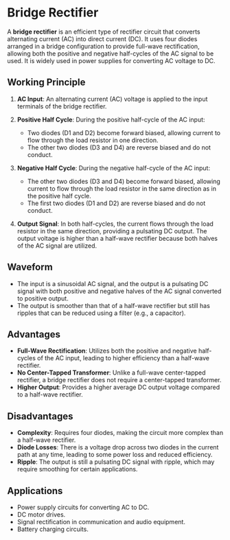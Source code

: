 # Bridge Rectifier

A **bridge rectifier** is an efficient type of rectifier circuit that converts alternating current (AC) into direct current (DC). It uses four diodes arranged in a bridge configuration to provide full-wave rectification, allowing both the positive and negative half-cycles of the AC signal to be used. It is widely used in power supplies for converting AC voltage to DC.

## Working Principle

1. **AC Input**: An alternating current (AC) voltage is applied to the input terminals of the bridge rectifier.

2. **Positive Half Cycle**: During the positive half-cycle of the AC input:
   - Two diodes (D1 and D2) become forward biased, allowing current to flow through the load resistor in one direction.
   - The other two diodes (D3 and D4) are reverse biased and do not conduct.
   
3. **Negative Half Cycle**: During the negative half-cycle of the AC input:
   - The other two diodes (D3 and D4) become forward biased, allowing current to flow through the load resistor in the same direction as in the positive half cycle.
   - The first two diodes (D1 and D2) are reverse biased and do not conduct.

4. **Output Signal**: In both half-cycles, the current flows through the load resistor in the same direction, providing a pulsating DC output. The output voltage is higher than a half-wave rectifier because both halves of the AC signal are utilized.

## Waveform

- The input is a sinusoidal AC signal, and the output is a pulsating DC signal with both positive and negative halves of the AC signal converted to positive output.
- The output is smoother than that of a half-wave rectifier but still has ripples that can be reduced using a filter (e.g., a capacitor).

## Advantages

- **Full-Wave Rectification**: Utilizes both the positive and negative half-cycles of the AC input, leading to higher efficiency than a half-wave rectifier.
- **No Center-Tapped Transformer**: Unlike a full-wave center-tapped rectifier, a bridge rectifier does not require a center-tapped transformer.
- **Higher Output**: Provides a higher average DC output voltage compared to a half-wave rectifier.

## Disadvantages

- **Complexity**: Requires four diodes, making the circuit more complex than a half-wave rectifier.
- **Diode Losses**: There is a voltage drop across two diodes in the current path at any time, leading to some power loss and reduced efficiency.
- **Ripple**: The output is still a pulsating DC signal with ripple, which may require smoothing for certain applications.

## Applications

- Power supply circuits for converting AC to DC.
- DC motor drives.
- Signal rectification in communication and audio equipment.
- Battery charging circuits.

